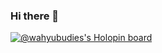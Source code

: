 ### Hi there 👋

[![@wahyubudies's Holopin board](https://holopin.me/wahyubudies)](https://holopin.io/@wahyubudies)

